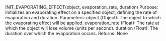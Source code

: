 INIT_EVAPORATING_EFFECT(object, evaporation_rate, duration)
Purpose: Initializes an evaporating effect on a specified object, defining the rate of evaporation and duration.
Parameters:
object (Object): The object to which the evaporating effect will be applied.
evaporation_rate (Float): The rate at which the object will lose volume (units per second).
duration (Float): The duration over which the evaporation occurs.
Returns: None
